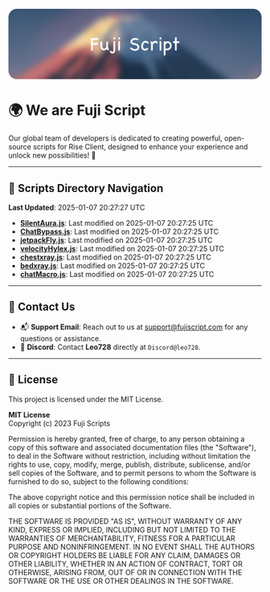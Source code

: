 ![Banner](.github/b.webp)

# 🌍 **We are Fuji Script**

Our global team of developers is dedicated to creating powerful, open-source scripts for Rise Client, designed to enhance your experience and unlock new possibilities! 🌟

---
<!-- SCRIPTS_NAVIGATION_START -->
## 📂 **Scripts Directory Navigation**

**Last Updated**: 2025-01-07 20:27:27 UTC

- **[SilentAura.js](scripts/SilentAura.js)**: Last modified on 2025-01-07 20:27:25 UTC
- **[ChatBypass.js](scripts/ChatBypass.js)**: Last modified on 2025-01-07 20:27:25 UTC
- **[jetpackFly.js](scripts/jetpackFly.js)**: Last modified on 2025-01-07 20:27:25 UTC
- **[velocityHylex.js](scripts/velocityHylex.js)**: Last modified on 2025-01-07 20:27:25 UTC
- **[chestxray.js](scripts/chestxray.js)**: Last modified on 2025-01-07 20:27:25 UTC
- **[bedxray.js](scripts/bedxray.js)**: Last modified on 2025-01-07 20:27:25 UTC
- **[chatMacro.js](scripts/chatMacro.js)**: Last modified on 2025-01-07 20:27:25 UTC

<!-- SCRIPTS_NAVIGATION_END -->

---

## 💬 **Contact Us**  
- 📬 **Support Email**: Reach out to us at [support@fujiscript.com](mailto:support@fujiscript.com) for any questions or assistance.  
- 💬 **Discord**: Contact **Leo728** directly at `Discord@leo728`.

---

## 📜 **License**

This project is licensed under the MIT License.  

**MIT License**  
Copyright (c) 2023 Fuji Scripts  

Permission is hereby granted, free of charge, to any person obtaining a copy of this software and associated documentation files (the "Software"), to deal in the Software without restriction, including without limitation the rights to use, copy, modify, merge, publish, distribute, sublicense, and/or sell copies of the Software, and to permit persons to whom the Software is furnished to do so, subject to the following conditions:  

The above copyright notice and this permission notice shall be included in all copies or substantial portions of the Software.  

THE SOFTWARE IS PROVIDED "AS IS", WITHOUT WARRANTY OF ANY KIND, EXPRESS OR IMPLIED, INCLUDING BUT NOT LIMITED TO THE WARRANTIES OF MERCHANTABILITY, FITNESS FOR A PARTICULAR PURPOSE AND NONINFRINGEMENT. IN NO EVENT SHALL THE AUTHORS OR COPYRIGHT HOLDERS BE LIABLE FOR ANY CLAIM, DAMAGES OR OTHER LIABILITY, WHETHER IN AN ACTION OF CONTRACT, TORT OR OTHERWISE, ARISING FROM, OUT OF OR IN CONNECTION WITH THE SOFTWARE OR THE USE OR OTHER DEALINGS IN THE SOFTWARE.  

